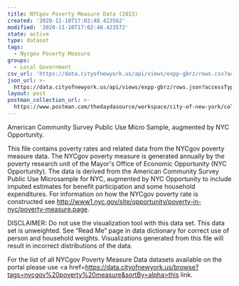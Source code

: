 ```yaml
---
title: NYCgov Poverty Measure Data (2013)
created: '2020-11-10T17:02:48.423562'
modified: '2020-11-10T17:02:48.423572'
state: active
type: dataset
tags:
  - Nycgov Poverty Measure
groups:
  - Local Government
csv_url: 'https://data.cityofnewyork.us/api/views/expp-gbrz/rows.csv?accessType=DOWNLOAD'
json_url: >-
  https://data.cityofnewyork.us/api/views/expp-gbrz/rows.json?accessType=DOWNLOAD
layout: post
postman_collection_url: >-
  https://www.postman.com/thedaydasource/workspace/city-of-new-york/collection/15909983-630a1ed9-dfe0-4df5-b83b-469ecd0e64e7
---
```

American Community Survey Public Use Micro Sample, augmented by NYC Opportunity.

This file contains poverty rates and related data from the NYCgov poverty measure data. The NYCgov poverty measure is generated annually by the poverty research unit of the Mayor's Office of Economic Opportunity (NYC Opportunity). The data is derived from the American Community Survey Public Use Microsample for NYC, augmented by NYC Opportunity to include imputed estimates for benefit participation and some household expenditures. For information on how the NYCgov poverty rate is constructed see http://www1.nyc.gov/site/opportunity/poverty-in-nyc/poverty-measure.page.

DISCLAIMER:</b> Do not use the visualization tool with this data set.  This data set is unweighted.  See “Read Me” page in data dictionary for correct use of person and household weights.  Visualizations generated from this file will result in incorrect distributions of the data.

For the list of all NYCgov Poverty Measure Data datasets available on the portal please use <a href=https://data.cityofnewyork.us/browse?tags=nycgov%20poverty%20measure&sortBy=alpha>this link.</a>
